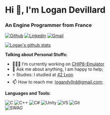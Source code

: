 <h1>Hi 👋, I'm Logan Devillard</h1>
<h3>An Engine Programmer from France</h3>

[![Github](https://img.shields.io/badge/-Github-000?style=flat&logo=Github&logoColor=white)](https://github.com/ldevillard)
[![Linkedin](https://img.shields.io/badge/-LinkedIn-blue?style=flat&logo=Linkedin&logoColor=white)](https://www.linkedin.com/in/logan-devillard-004971207/)
[![Gmail](https://img.shields.io/badge/-Gmail-c14438?style=flat&logo=Gmail&logoColor=white)](mailto:logandvllrd@gmail.com)

<a href="https://github.com/onimur/handle-path-oz">
  <img alt="Logan's github stats" src="https://github-readme-stats.vercel.app/api?username=ldevillard&show_icons=true&hide_border=true&theme=radical" />
</a>

<!-- Talking about you -->
**Talking about Personal Stuffs:**

<!-- Any image aligned to the right. Beware the width -->
- 👨🏽‍💻 I’m currently working on [CHIP8-Emulator](https://github.com/ldevillard/CHIP8-Emulator)
- 💬 Ask me about anything, I am happy to help;
- ⚡️ Studies: I studied at [42 Lyon](https://42lyon.fr)
- 📫 How to reach me: logandvllrd@gmail.com;

**Languages and Tools:** 

![C](https://img.shields.io/badge/C-00599C?style=style=flat&logo=c&logoColor=white)
![C++](https://img.shields.io/badge/C%2B%2B-00599C?style=style=flat&logo=c%2B%2B&logoColor=white)
![C#](https://img.shields.io/badge/C%23-239120?style=style=flat&logo=c-sharp&logoColor=white)
![Unity](https://img.shields.io/badge/Unity-100000?style=flat&logo=unity&logoColor=white)
![VS](https://img.shields.io/badge/Visual_Studio-5C2D91?style=flat&logo=visual%20studio&logoColor=white)
![Git](https://img.shields.io/badge/GIT-E44C30?style=flat&logo=git&logoColor=white)
<br/>
![SWAG](http://ForTheBadge.com/images/badges/built-with-swag.svg)
